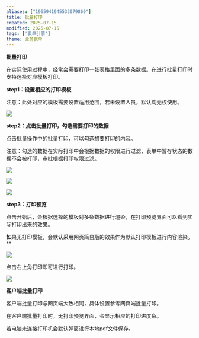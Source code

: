 ```yaml
---
aliases: ["1965941945533079860"]
title: 批量打印
created: 2025-07-15
modified: 2025-07-15
tags: ['表单引擎']
theme: 业务表单
---
```


**批量打印**

在实际使用过程中，经常会需要打印一张表格里面的多条数据。在进行批量打印时支持选择对应模板打印。

**step1：设置相应的打印模板**

注意：此处对应的模板需要设置适用范围，若未设置人员，默认均无权使用。

![](https://myhelpdoc.oss-cn-heyuan.aliyuncs.com/mdimages/87decc4d1d713cb9e582ad695c4160d8.jpg)

**step2：点击批量打印，勾选需要打印的数据**

点击批量操作中的批量打印，可以勾选想要打印的内容。

注意：勾选的数据在实际打印中会根据数据的权限进行过滤，表单中暂存状态的数据不会被打印，审批根据打印权限过滤。

![](https://myhelpdoc.oss-cn-heyuan.aliyuncs.com/mdimages/bc86823d852fba9276f1afec97a3a924.jpg)

![](https://myhelpdoc.oss-cn-heyuan.aliyuncs.com/mdimages/f24815f618a1b7d7886c7345c96618aa.jpg)

![](https://myhelpdoc.oss-cn-heyuan.aliyuncs.com/mdimages/726552cd7c19d0bb7cd25a3db57d475e.jpg)

**step3：打印预览**

点击开始后，会根据选择的模板对多条数据进行渲染，在打印预览界面可以看到实际打印出来的效果。

**如**果无打印模板，会默认采用网页简易版的效果作为默认打印模板进行内容渲染。**

**![](https://myhelpdoc.oss-cn-heyuan.aliyuncs.com/mdimages/1c2a7a6296bb5599bd1123a0c2d048e8.jpg)**

点击右上角打印即可进行打印。

![](https://myhelpdoc.oss-cn-heyuan.aliyuncs.com/mdimages/db5f3b05c2eba13a6081e690bf73cfdd.jpg)

**客户端批量打印**

客户端批量打印与网页端大致相同，具体设置参考网页端批量打印。

在客户端批量打印时，无打印预览界面，会显示相应的打印进度条。

若电脑未连接打印机会默认弹窗进行本地pdf文件保存。

